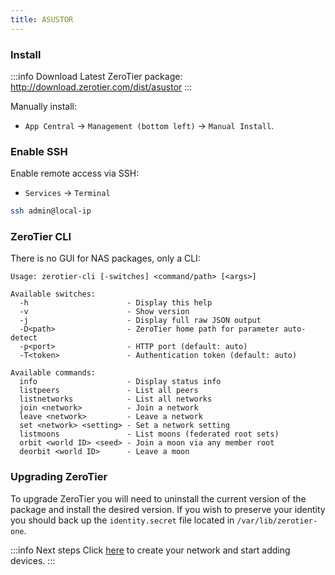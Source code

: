 ```yaml
---
title: ASUSTOR
---
```


### Install

:::info Download
Latest ZeroTier package: http://download.zerotier.com/dist/asustor
:::

Manually install:

 - `App Central` -> `Management (bottom left)` -> `Manual Install`.

### Enable SSH

Enable remote access via SSH:

 - `Services` -> `Terminal`

```sh
ssh admin@local-ip
```

### ZeroTier CLI

There is no GUI for NAS packages, only a CLI:

```
Usage: zerotier-cli [-switches] <command/path> [<args>]

Available switches:
  -h                      - Display this help
  -v                      - Show version
  -j                      - Display full raw JSON output
  -D<path>                - ZeroTier home path for parameter auto-detect
  -p<port>                - HTTP port (default: auto)
  -T<token>               - Authentication token (default: auto)

Available commands:
  info                    - Display status info
  listpeers               - List all peers
  listnetworks            - List all networks
  join <network>          - Join a network
  leave <network>         - Leave a network
  set <network> <setting> - Set a network setting
  listmoons               - List moons (federated root sets)
  orbit <world ID> <seed> - Join a moon via any member root
  deorbit <world ID>      - Leave a moon

```

### Upgrading ZeroTier

To upgrade ZeroTier you will need to uninstall the current version of the package and install the desired version. If you wish to preserve your identity you should back up the `identity.secret` file located in `/var/lib/zerotier-one`.

:::info Next steps
Click [here](/start/) to create your network and start adding devices.
:::